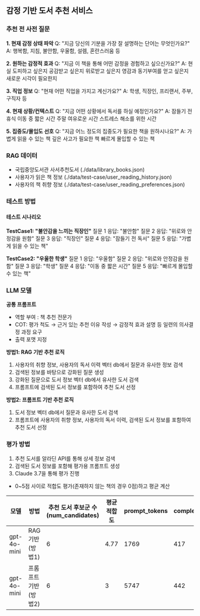 ## 감정 기반 도서 추천 서비스

### 추천 전 사전 질문

**1. 현재 감정 상태 파악**
Q: "지금 당신의 기분을 가장 잘 설명하는 단어는 무엇인가요?"
A: 행복함, 지침, 불안함, 우울함, 설렘, 혼란스러움 등

**2. 원하는 감정적 효과**
Q: "지금 이 책을 통해 어떤 감정을 경험하고 싶으신가요?"
A: 현실 도피하고 싶은지
공감받고 싶은지
위로받고 싶은지
영감과 동기부여를 얻고 싶은지
새로운 시각이 필요한지

**3. 직업 정보**
Q: "현재 어떤 직업을 가지고 계신가요?"
A: 학생, 직장인, 프리랜서, 주부, 구직자 등

**4. 현재 상황/컨텍스트**
Q: "지금 어떤 상황에서 독서를 하실 예정인가요?"
A: 잠들기 전 휴식
이동 중 짧은 시간
주말 여유로운 시간
스트레스 해소를 위한 시간

**5. 집중도/몰입도 선호**
Q: "지금 어느 정도의 집중도가 필요한 책을 원하시나요?"
A: 가볍게 읽을 수 있는 책
깊은 사고가 필요한 책
빠르게 몰입할 수 있는 책

### RAG 데이터

- 국립중앙도서관 사서추천도서 (./data/library_books.json)
- 사용자가 읽은 책 정보 (./data/test-case/user_reading_history.json)
- 사용자의 책 취향 정보 (./data/test-case/user_reading_preferences.json)

### 테스트 방법

#### 테스트 시나리오

**TestCase1: "불안감을 느끼는 직장인"**
질문 1 응답: "불안함"
질문 2 응답: "위로와 안정감을 원함"
질문 3 응답: "직장인"
질문 4 응답: "잠들기 전 독서"
질문 5 응답: "가볍게 읽을 수 있는 책"

**TestCase2: "우울한 학생"**
질문 1 응답: "우울함"
질문 2 응답: "위로와 안정감을 원함"
질문 3 응답: "학생"
질문 4 응답: "이동 중 짧은 시간"
질문 5 응답: "빠르게 몰입할 수 있는 책"

### LLM 모델

**공통 프롬프트**

- 역할 부여 : 책 추천 전문가
- COT: 평가 척도 → 근거 있는 추천 이유 작성 → 감정적 효과 설명 등 일련의 의사결정 과정 요구
- 출력 포맷 지정

**방법1: RAG 기반 추천 로직**

1. 사용자의 취향 정보, 사용자의 독서 이력 벡터 db에서 질문과 유사한 정보 검색
2. 검색된 정보를 바탕으로 강화된 질문 생성
3. 강화된 질문으로 도서 정보 벡터 db에서 유사한 도서 검색
4. 프롬프트에 검색된 도서 정보를 포함하여 추천 도서 선정

**방법2: 프롬프트 기반 추천 로직**

1. 도서 정보 벡터 db에서 질문과 유사한 도서 검색
2. 프롬프트에 사용자의 취향 정보, 사용자의 독서 이력, 검색된 도서 정보를 포함하여 추천 도서 선정

### 평가 방법

1. 추천 도서를 알라딘 API를 통해 상세 정보 검색
2. 검색된 도서 정보를 포함해 평가용 프롬프트 생성
3. Claude 3.7을 통해 평가 진행

- 0~5점 사이로 적합도 평가(존재하지 않는 책의 경우 0점)하고 평균 계산

| 모델        | 방법                 | 추천 도서 후보군 수(num_candidates) | 평균 적합도 | prompt_tokens | completion_tokens | total_cost   |
| ----------- | -------------------- | ----------------------------------- | ----------- | ------------- | ----------------- | ------------ |
| gpt-4o-mini | RAG 기반(방법1)      | 6                                   | 4.77        | 1769          | 417               | 0.0005155499 |
| gpt-4o-mini | 프롬프트 기반(방법2) | 6                                   | 3           | 5747          | 442               | 0.00112725   |
